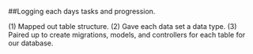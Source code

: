 ##Logging each days tasks and progression.

(1) Mapped out table structure. 
(2) Gave each data set a data type.
(3) Paired up to create migrations, models, and controllers for each table for our database.